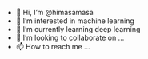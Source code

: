 - 👋 Hi, I’m @himasamasa
- 👀 I’m interested in machine learning
- 🌱 I’m currently learning deep learning
- 💞️ I’m looking to collaborate on ...
- 📫 How to reach me ...

<!---
himasamasa/himasamasa is a ✨ special ✨ repository because its `README.md` (this file) appears on your GitHub profile.
You can click the Preview link to take a look at your changes.
--->
